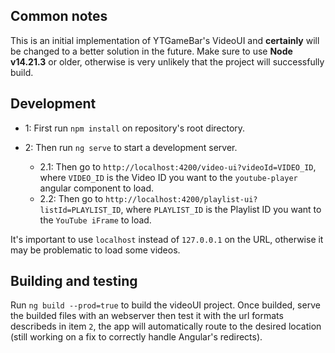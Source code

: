 ## Common notes

This is an initial implementation of YTGameBar's VideoUI and **certainly** will be changed to a better solution in the future.
Make sure to use **Node v14.21.3** or older, otherwise is very unlikely that the project will successfully build.

## Development

* 1: First run `npm install` on repository's root directory.

* 2: Then run `ng serve` to start a development server.
    * 2.1: Then go to `http://localhost:4200/video-ui?videoId=VIDEO_ID`, where `VIDEO_ID` is the Video ID you want to the `youtube-player` angular component to load.
    * 2.2: Then go to `http://localhost:4200/playlist-ui?listId=PLAYLIST_ID`, where `PLAYLIST_ID` is the Playlist ID you want to the `YouTube iFrame` to load.

 It's important to use `localhost` instead of `127.0.0.1` on the URL, otherwise it may be problematic to load some videos.

## Building and testing

Run `ng build --prod=true` to build the videoUI project.
Once builded, serve the builded files with an webserver then test it with the url formats describeds in item `2`, the app will automatically route to the desired location (still working on a fix to correctly handle Angular's redirects).
